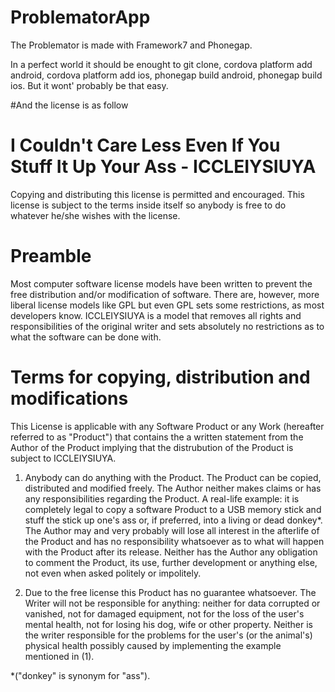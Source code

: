 # ProblematorApp

The Problemator is made with Framework7 and Phonegap.

In a perfect world it should be enought to git clone, cordova platform add android, 
cordova platform add ios, phonegap build android, phonegap build ios. But it
wont' probably be that easy.

#And the license is as follow


I Couldn't Care Less Even If You Stuff It Up Your Ass - ICCLEIYSIUYA
====================================================================

Copying and distributing this license is permitted and encouraged. This
license is subject to the terms inside itself so anybody is free to do 
whatever he/she wishes with the license.

Preamble
========

Most computer software license models have been written to prevent the
free distribution and/or modification of software. There are, however,
more liberal license models like GPL but even GPL sets some restrictions,
as most developers know. ICCLEIYSIUYA is a model that removes all rights
and responsibilities of the original writer and sets absolutely no
restrictions as to what the software can be done with.

Terms for copying, distribution and modifications
=================================================

This License is applicable with any Software Product or any Work
(hereafter referred to as "Product") that contains the a written statement
from the Author of the Product implying that the distrubution of the
Product is subject to ICCLEIYSIUYA.


1. Anybody can do anything with the Product. The Product can be copied,
   distributed and modified freely. The Author neither makes claims or has
   any responsibilities regarding the Product. A real-life example: it is
   completely legal to copy a software Product to a USB memory stick and 
   stuff the stick up one's ass or, if preferred, into a living or dead 
   donkey*. The Author may and very probably will lose all interest in the 
   afterlife of the Product and has no responsibility whatsoever as to what
   will happen with the Product after its release. Neither has the Author 
   any obligation to comment the Product, its use, further development or
   anything else, not even when asked politely or impolitely.

2. Due to the free license this Product has no guarantee whatsoever. The
   Writer will not  be responsible for anything: neither for data corrupted 
   or vanished, not for damaged equipment, not for the loss of the user's 
   mental health, not for losing his dog, wife or other property. Neither 
   is the writer responsible for the problems for the user's (or the 
   animal's) physical health possibly caused by implementing the example 
   mentioned in (1).

*("donkey" is synonym for "ass").

